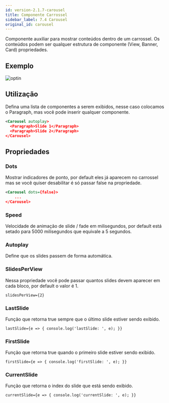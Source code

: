 ```yaml
---
id: version-2.1.7-carousel
title: Componente Carrossel
sidebar_label: 7.4 Carousel
original_id: carousel
---
```



Componente auxiliar para mostrar conteúdos dentro de um carrossel.
Os conteúdos podem ser qualquer estrutura de componente (View, Banner, Card)
propriedades.

## Exemplo

![optin](assets/images_components/v2.0.0/Carousel.png)

## Utilização


Defina uma lista de componentes a serem exibidos, nesse caso colocamos o Paragraph, mas você pode inserir qualquer componente.

```xml harmony
<Carousel autoplay>
  <Paragraph>Slide 1</Paragraph>
  <Paragraph>Slide 2</Paragraph>
</Carousel>
```

## Propriedades

### Dots

Mostrar indicadores de ponto, por default eles já aparecem no carrossel mas se você quiser desabilitar é só passar false na propriedade.

```xml harmony
<Carousel dots={false}>
    ...
</Carousel>
```

### Speed

Velocidade de animação de slide / fade em milisegundos, por default está setado para 5000 milisegundos que equivale a 5 segundos.

### Autoplay

Define que os slides passem de forma automática.

### SlidesPerView

Nessa propriedade você pode passar quantos slides devem aparecer em cada bloco, por default o valor é 1.


```
slidesPerView={2}
```

### LastSlide

Função que retorna true sempre que o último slide estiver sendo exibido.

```
lastSlide={e => { console.log('lastSlide: ', e); }}
```

### FirstSlide

Função que retorna true quando o primeiro slide estiver sendo exibido.

```
firstSlide={e => { console.log('firstSlide: ', e); }}
```

### CurrentSlide

Função que retorna o index do slide que está sendo exibido.

```
currentSlide={e => { console.log('currentSlide: ', e); }}
```
